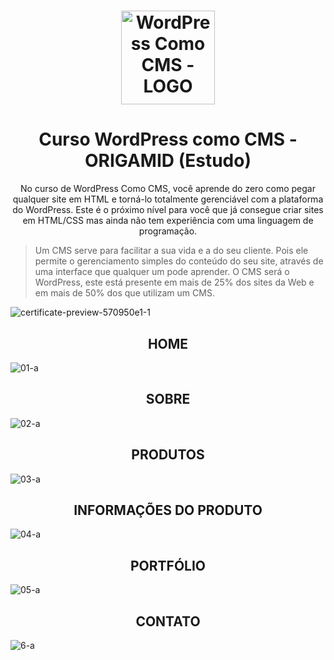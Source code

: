 <h1 align="center">
    <img width="150px" alt="WordPress Como CMS - LOGO" src="https://user-images.githubusercontent.com/57417305/79774710-8fe03000-8309-11ea-958b-2919a749be97.png" />
</h1>

<h1 align="center">
    Curso WordPress como CMS - ORIGAMID (Estudo)
</h2>
 
 <p align="center">
    No curso de WordPress Como CMS, você aprende do zero como pegar qualquer site em HTML e torná-lo totalmente gerenciável com
    a plataforma do WordPress. Este é o próximo nível para você que já consegue criar sites em HTML/CSS mas ainda não tem
    experiência com uma linguagem de programação.
</p>

> Um CMS serve para facilitar a sua vida e a do seu cliente. Pois ele permite o gerenciamento simples do conteúdo do seu site,
através de uma interface que qualquer um pode aprender. O CMS será o WordPress, este está presente em mais de 25% dos sites
da Web e em mais de 50% dos que utilizam um CMS.
 
![certificate-preview-570950e1-1](https://user-images.githubusercontent.com/57417305/80658273-1f00ec80-8a5c-11ea-8c99-af336b68409c.png)

<h2 align="center">
    HOME
</h2>

![01-a](https://user-images.githubusercontent.com/57417305/80657906-39869600-8a5b-11ea-9401-30228d06acfd.png)

<h2 align="center">
    SOBRE
</h2>

![02-a](https://user-images.githubusercontent.com/57417305/80659402-44dbc080-8a5f-11ea-9586-53754212fdcc.png)

<h2 align="center">
    PRODUTOS
</h2>

![03-a](https://user-images.githubusercontent.com/57417305/80659613-d3e8d880-8a5f-11ea-879e-c6d07a2f89e7.png)

<h2 align="center">
    INFORMAÇÕES DO PRODUTO
</h2>

![04-a](https://user-images.githubusercontent.com/57417305/80659868-8ae55400-8a60-11ea-89af-ac4ce02b2adf.png)

<h2 align="center">
    PORTFÓLIO
</h2>

![05-a](https://user-images.githubusercontent.com/57417305/80660020-ed3e5480-8a60-11ea-913e-d9656de447be.png)

<h2 align="center">
    CONTATO
</h2>

![6-a](https://user-images.githubusercontent.com/57417305/80660187-62aa2500-8a61-11ea-97a3-a1beae19f45e.png)

